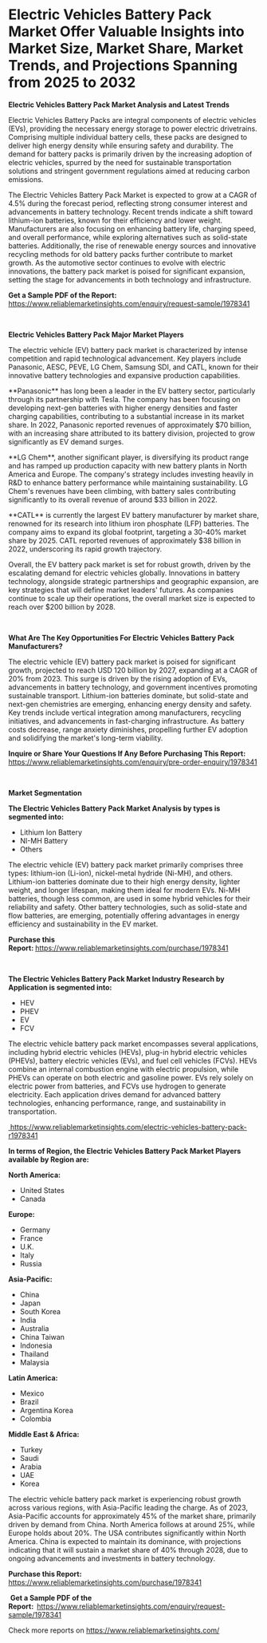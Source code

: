<p><h1>Electric Vehicles Battery Pack Market Offer Valuable Insights into Market Size, Market Share, Market Trends, and Projections Spanning from 2025 to 2032</h1></p><p><strong>Electric Vehicles Battery Pack Market Analysis and Latest Trends</strong></p>
<p><p>Electric Vehicles Battery Packs are integral components of electric vehicles (EVs), providing the necessary energy storage to power electric drivetrains. Comprising multiple individual battery cells, these packs are designed to deliver high energy density while ensuring safety and durability. The demand for battery packs is primarily driven by the increasing adoption of electric vehicles, spurred by the need for sustainable transportation solutions and stringent government regulations aimed at reducing carbon emissions.</p><p>The Electric Vehicles Battery Pack Market is expected to grow at a CAGR of 4.5% during the forecast period, reflecting strong consumer interest and advancements in battery technology. Recent trends indicate a shift toward lithium-ion batteries, known for their efficiency and lower weight. Manufacturers are also focusing on enhancing battery life, charging speed, and overall performance, while exploring alternatives such as solid-state batteries. Additionally, the rise of renewable energy sources and innovative recycling methods for old battery packs further contribute to market growth. As the automotive sector continues to evolve with electric innovations, the battery pack market is poised for significant expansion, setting the stage for advancements in both technology and infrastructure.</p></p>
<p><strong>Get a Sample PDF of the Report:&nbsp;</strong> <a href="https://www.reliablemarketinsights.com/enquiry/request-sample/1978341?utm_campaign=3260&utm_medium=2&utm_source=Github&utm_content=ia&utm_term=30032025&utm_id=electric-vehicles-battery-pack">https://www.reliablemarketinsights.com/enquiry/request-sample/1978341</a></p>
<p>&nbsp;</p>
<p><strong>Electric Vehicles Battery Pack Major Market Players</strong></p>
<p><p>The electric vehicle (EV) battery pack market is characterized by intense competition and rapid technological advancement. Key players include Panasonic, AESC, PEVE, LG Chem, Samsung SDI, and CATL, known for their innovative battery technologies and expansive production capabilities.</p><p>**Panasonic** has long been a leader in the EV battery sector, particularly through its partnership with Tesla. The company has been focusing on developing next-gen batteries with higher energy densities and faster charging capabilities, contributing to a substantial increase in its market share. In 2022, Panasonic reported revenues of approximately $70 billion, with an increasing share attributed to its battery division, projected to grow significantly as EV demand surges.</p><p>**LG Chem**, another significant player, is diversifying its product range and has ramped up production capacity with new battery plants in North America and Europe. The company's strategy includes investing heavily in R&D to enhance battery performance while maintaining sustainability. LG Chem's revenues have been climbing, with battery sales contributing significantly to its overall revenue of around $33 billion in 2022.</p><p>**CATL** is currently the largest EV battery manufacturer by market share, renowned for its research into lithium iron phosphate (LFP) batteries. The company aims to expand its global footprint, targeting a 30-40% market share by 2025. CATL reported revenues of approximately $38 billion in 2022, underscoring its rapid growth trajectory.</p><p>Overall, the EV battery pack market is set for robust growth, driven by the escalating demand for electric vehicles globally. Innovations in battery technology, alongside strategic partnerships and geographic expansion, are key strategies that will define market leaders' futures. As companies continue to scale up their operations, the overall market size is expected to reach over $200 billion by 2028.</p></p>
<p>&nbsp;</p>
<p><strong>What Are The Key Opportunities For Electric Vehicles Battery Pack Manufacturers?</strong></p>
<p><p>The electric vehicle (EV) battery pack market is poised for significant growth, projected to reach USD 120 billion by 2027, expanding at a CAGR of 20% from 2023. This surge is driven by the rising adoption of EVs, advancements in battery technology, and government incentives promoting sustainable transport. Lithium-ion batteries dominate, but solid-state and next-gen chemistries are emerging, enhancing energy density and safety. Key trends include vertical integration among manufacturers, recycling initiatives, and advancements in fast-charging infrastructure. As battery costs decrease, range anxiety diminishes, propelling further EV adoption and solidifying the market's long-term viability.</p></p>
<p><strong>Inquire or Share Your Questions If Any Before Purchasing This Report:</strong> <a href="https://www.reliablemarketinsights.com/enquiry/pre-order-enquiry/1978341?utm_campaign=3260&utm_medium=2&utm_source=Github&utm_content=ia&utm_term=30032025&utm_id=electric-vehicles-battery-pack">https://www.reliablemarketinsights.com/enquiry/pre-order-enquiry/1978341</a></p>
<p>&nbsp;</p>
<p><strong>Market Segmentation</strong></p>
<p><strong>The Electric Vehicles Battery Pack Market Analysis by types is segmented into:</strong></p>
<p><ul><li>Lithium Ion Battery</li><li>NI-MH Battery</li><li>Others</li></ul></p>
<p><p>The electric vehicle (EV) battery pack market primarily comprises three types: lithium-ion (Li-ion), nickel-metal hydride (Ni-MH), and others. Lithium-ion batteries dominate due to their high energy density, lighter weight, and longer lifespan, making them ideal for modern EVs. Ni-MH batteries, though less common, are used in some hybrid vehicles for their reliability and safety. Other battery technologies, such as solid-state and flow batteries, are emerging, potentially offering advantages in energy efficiency and sustainability in the EV market.</p></p>
<p><strong>Purchase this Report:&nbsp;</strong><a href="https://www.reliablemarketinsights.com/purchase/1978341?utm_campaign=3260&utm_medium=2&utm_source=Github&utm_content=ia&utm_term=30032025&utm_id=electric-vehicles-battery-pack">https://www.reliablemarketinsights.com/purchase/1978341</a></p>
<p>&nbsp;</p>
<p><strong>The Electric Vehicles Battery Pack Market Industry Research by Application is segmented into:</strong></p>
<p><ul><li>HEV</li><li>PHEV</li><li>EV</li><li>FCV</li></ul></p>
<p><p>The electric vehicle battery pack market encompasses several applications, including hybrid electric vehicles (HEVs), plug-in hybrid electric vehicles (PHEVs), battery electric vehicles (EVs), and fuel cell vehicles (FCVs). HEVs combine an internal combustion engine with electric propulsion, while PHEVs can operate on both electric and gasoline power. EVs rely solely on electric power from batteries, and FCVs use hydrogen to generate electricity. Each application drives demand for advanced battery technologies, enhancing performance, range, and sustainability in transportation.</p></p>
<p><a href="https://www.reliablemarketinsights.com/electric-vehicles-battery-pack-r1978341?utm_campaign=3260&utm_medium=2&utm_source=Github&utm_content=ia&utm_term=30032025&utm_id=electric-vehicles-battery-pack">&nbsp;https://www.reliablemarketinsights.com/electric-vehicles-battery-pack-r1978341</a></p>
<p><strong>In terms of Region, the Electric Vehicles Battery Pack Market Players available by Region are:</strong></p>
<p>
    <p> <strong> North America: </strong>
        <ul>
            <li>United States</li>
            <li>Canada</li>
        </ul>
        </p> 
    <p> <strong> Europe: </strong>
        <ul>
            <li>Germany</li>
            <li>France</li>
            <li>U.K.</li>
            <li>Italy</li>
            <li>Russia</li>
        </ul>
        </p> 
    <p> <strong> Asia-Pacific: </strong>
        <ul>
            <li>China</li>
            <li>Japan</li>
            <li>South Korea</li>
            <li>India</li>
            <li>Australia</li>
            <li>China Taiwan</li>
            <li>Indonesia</li>
            <li>Thailand</li>
            <li>Malaysia</li>
        </ul>
        </p> 
    <p> <strong> Latin America: </strong>
        <ul>
            <li>Mexico</li>
            <li>Brazil</li>
            <li>Argentina Korea</li>
            <li>Colombia</li>
        </ul>
        </p> 
    <p> <strong> Middle East & Africa: </strong>
        <ul>
            <li>Turkey</li>
            <li>Saudi</li>
            <li>Arabia</li>
            <li>UAE</li>
            <li>Korea</li>
        </ul>
    </p>
    </p>
<p><p>The electric vehicle battery pack market is experiencing robust growth across various regions, with Asia-Pacific leading the charge. As of 2023, Asia-Pacific accounts for approximately 45% of the market share, primarily driven by demand from China. North America follows at around 25%, while Europe holds about 20%. The USA contributes significantly within North America. China is expected to maintain its dominance, with projections indicating that it will sustain a market share of 40% through 2028, due to ongoing advancements and investments in battery technology.</p></p>
<p><strong>Purchase this Report: </strong><a href="https://www.reliablemarketinsights.com/purchase/1978341?utm_campaign=3260&utm_medium=2&utm_source=Github&utm_content=ia&utm_term=30032025&utm_id=electric-vehicles-battery-pack">https://www.reliablemarketinsights.com/purchase/1978341</a></p>
<p>&nbsp;<strong>Get a Sample PDF of the Report:&nbsp;&nbsp;</strong><a href="https://www.reliablemarketinsights.com/enquiry/request-sample/1978341?utm_campaign=3260&utm_medium=2&utm_source=Github&utm_content=ia&utm_term=30032025&utm_id=electric-vehicles-battery-pack">https://www.reliablemarketinsights.com/enquiry/request-sample/1978341</a></p>
<p><strong></strong></p>
<p>Check more reports on <a href="https://www.reliablemarketinsights.com/?utm_campaign=3260&utm_medium=2&utm_source=Github&utm_content=ia&utm_term=30032025&utm_id=electric-vehicles-battery-pack">https://www.reliablemarketinsights.com/</a></p>
